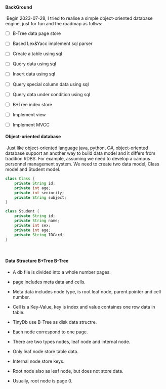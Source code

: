 #### BackGround

​		Begin 2023-07-28, I tried to realise a simple object-oriented database engine, just for fun and the roadmap as follws:

- [ ] B-Tree data page store

- [ ] Based Lex&Yacc implement sql parser
- [ ] Create a table using sql
- [ ] Query data using sql
- [ ] Insert data using sql
- [ ] Query special column data using sql
- [ ] Query data under condition using sql
- [ ] B+Tree index store
- [ ] Implement view
- [ ] Implement MVCC


#### Object-oriented database
​		Just like object-oriented language java, python, C#, object-oriented database support an another way to build data model 
and it differs from tradition RDBS. For example, assuming we need to develop a campus personnel management system. We need to
create two data model, Class model and Student model.

```java
class Class {
	private String id;
    private int age;
    private int seniority;
    private String subject;
}
```

```java
class Student {
	private String id;
    private String name;
    private int sex;
    private int age;
    private String IDCard;
}
```

​		


#### Data Structure B+Tree B-Tree
- A db file is divided into a whole number pages.

- page includes meta data and cells.

- Meta data includes node type, is root leaf node, parent pointer and cell number.

- Cell is a Key-Value, key is index and value containes one row data in table.

- TinyDb use B-Tree as disk data structre.

- Each node correspond to one page.

- There are two types nodes, leaf node and internal node.

- Only leaf node store table data.

- Internal node store keys.

- Root node also as leaf node, but does not store data.

- Usually, root node is page 0.
